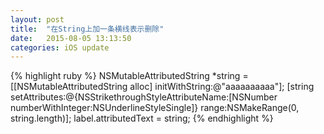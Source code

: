 ```yaml
---
layout: post
title:  "在String上加一条横线表示删除"
date:   2015-08-05 13:13:50
categories: iOS update
---
```



{% highlight ruby %}
NSMutableAttributedString *string = [[NSMutableAttributedString alloc] initWithString:@"aaaaaaaaaa"];
[string setAttributes:@{NSStrikethroughStyleAttributeName:[NSNumber numberWithInteger:NSUnderlineStyleSingle]} range:NSMakeRange(0, string.length)];
label.attributedText = string; 
{% endhighlight %}


